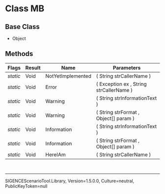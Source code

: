 # Class MB
## Base Class
- Object
## Methods
Flags|Result|Name|Parameters
-|-|-|-
*static*|Void|NotYetImplemented|( String strCallerName )
*static*|Void|Error|( Exception ex , String strCallerName )
*static*|Void|Warning|( String strInformationText )
*static*|Void|Warning|( String strFormat , Object[] param )
*static*|Void|Information|( String strInformationText )
*static*|Void|Information|( String strFormat , Object[] param )
*static*|Void|HereIAm|( String strCallerName )

<br /><hr />
SIGENCEScenarioTool.Library, Version=1.5.0.0, Culture=neutral, PublicKeyToken=null

